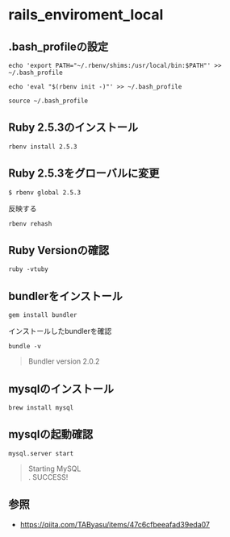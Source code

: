 # rails_enviroment_local


## .bash_profileの設定

```
echo 'export PATH="~/.rbenv/shims:/usr/local/bin:$PATH"' >> ~/.bash_profile
```

```
echo 'eval "$(rbenv init -)"' >> ~/.bash_profile
```

```
source ~/.bash_profile
```

## Ruby 2.5.3のインストール


```
rbenv install 2.5.3
```

## Ruby 2.5.3をグローバルに変更

```
$ rbenv global 2.5.3
```

反映する

```
rbenv rehash
```

## Ruby Versionの確認

```
ruby -vtuby
```

## bundlerをインストール

```
gem install bundler
```

インストールしたbundlerを確認

```
bundle -v
```

> Bundler version 2.0.2


## mysqlのインストール

```
brew install mysql
```

## mysqlの起動確認

```
mysql.server start
```

> Starting MySQL</br>
. SUCCESS! 



## 参照
* https://qiita.com/TAByasu/items/47c6cfbeeafad39eda07
